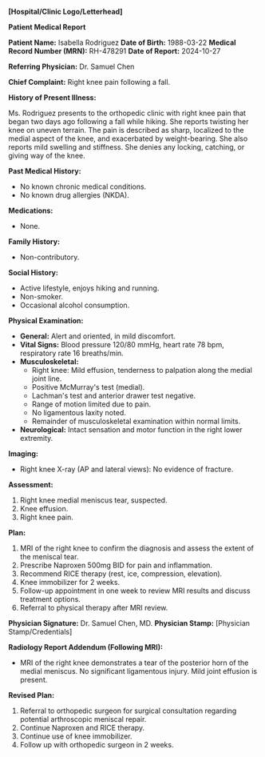 **[Hospital/Clinic Logo/Letterhead]**

**Patient Medical Report**

**Patient Name:** Isabella Rodriguez
**Date of Birth:** 1988-03-22
**Medical Record Number (MRN):** RH-478291
**Date of Report:** 2024-10-27

**Referring Physician:** Dr. Samuel Chen

**Chief Complaint:** Right knee pain following a fall.

**History of Present Illness:**

Ms. Rodriguez presents to the orthopedic clinic with right knee pain that began two days ago following a fall while hiking. She reports twisting her knee on uneven terrain. The pain is described as sharp, localized to the medial aspect of the knee, and exacerbated by weight-bearing. She also reports mild swelling and stiffness. She denies any locking, catching, or giving way of the knee.

**Past Medical History:**

* No known chronic medical conditions.
* No known drug allergies (NKDA).

**Medications:**

* None.

**Family History:**

* Non-contributory.

**Social History:**

* Active lifestyle, enjoys hiking and running.
* Non-smoker.
* Occasional alcohol consumption.

**Physical Examination:**

* **General:** Alert and oriented, in mild discomfort.
* **Vital Signs:** Blood pressure 120/80 mmHg, heart rate 78 bpm, respiratory rate 16 breaths/min.
* **Musculoskeletal:**
    * Right knee: Mild effusion, tenderness to palpation along the medial joint line.
    * Positive McMurray's test (medial).
    * Lachman's test and anterior drawer test negative.
    * Range of motion limited due to pain.
    * No ligamentous laxity noted.
    * Remainder of musculoskeletal examination within normal limits.
* **Neurological:** Intact sensation and motor function in the right lower extremity.

**Imaging:**

* Right knee X-ray (AP and lateral views): No evidence of fracture.

**Assessment:**

1.  Right knee medial meniscus tear, suspected.
2.  Knee effusion.
3.  Right knee pain.

**Plan:**

1.  MRI of the right knee to confirm the diagnosis and assess the extent of the meniscal tear.
2.  Prescribe Naproxen 500mg BID for pain and inflammation.
3.  Recommend RICE therapy (rest, ice, compression, elevation).
4.  Knee immobilizer for 2 weeks.
5.  Follow-up appointment in one week to review MRI results and discuss treatment options.
6. Referral to physical therapy after MRI review.

**Physician Signature:** Dr. Samuel Chen, MD.
**Physician Stamp:** [Physician Stamp/Credentials]

**Radiology Report Addendum (Following MRI):**

* MRI of the right knee demonstrates a tear of the posterior horn of the medial meniscus. No significant ligamentous injury. Mild joint effusion is present.

**Revised Plan:**

1. Referral to orthopedic surgeon for surgical consultation regarding potential arthroscopic meniscal repair.
2. Continue Naproxen and RICE therapy.
3. Continue use of knee immobilizer.
4. Follow up with orthopedic surgeon in 2 weeks.
